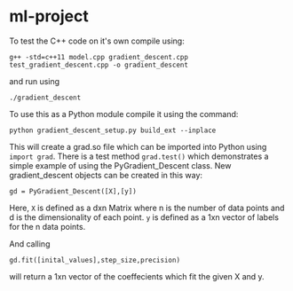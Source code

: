 # ml-project

To test the C++ code on it's own compile using:

`g++ -std=c++11 model.cpp gradient_descent.cpp test_gradient_descent.cpp -o gradient_descent`

and run using

`./gradient_descent`

To use this as a Python module compile it using the command: 

`python gradient_descent_setup.py build_ext --inplace`

This will create a grad.so file which can be imported into Python using `import grad`.
There is a test method `grad.test()` which demonstrates a simple example of using the PyGradient_Descent class. New gradient_descent objects can be created in this way:

`gd = PyGradient_Descent([X],[y])`

Here, `X` is defined as a dxn Matrix where n is the number of data points and d is the dimensionality of each point. `y` is defined as a 1xn vector of labels for the n data points.

And calling 

`gd.fit([inital_values],step_size,precision)`

will return a 1xn vector of the coeffecients which fit the given X and y.